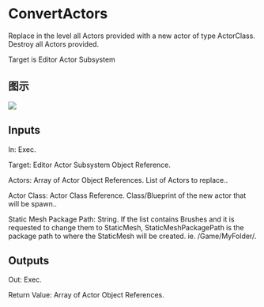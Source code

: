 # ConvertActors

Replace in the level all Actors provided with a new actor of type ActorClass. Destroy all Actors provided.

Target is Editor Actor Subsystem

## 图示

![]($-20221218-18484535.png)

## Inputs

In: Exec.

Target: Editor Actor Subsystem Object Reference.

Actors: Array of Actor Object References. List of Actors to replace..

Actor Class: Actor Class Reference. Class/Blueprint of the new actor that will be spawn..

Static Mesh Package Path: String. If the list contains Brushes and it is requested to change them to StaticMesh, StaticMeshPackagePath is the package path to where the StaticMesh will be created. ie. /Game/MyFolder/.  

## Outputs

Out: Exec.

Return Value: Array of Actor Object References.


